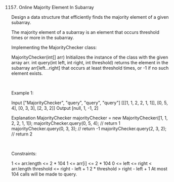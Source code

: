 1157. Online Majority Element In Subarray

Design a data structure that efficiently finds the majority element of a given subarray.

The majority element of a subarray is an element that occurs threshold times or more in the subarray.

Implementing the MajorityChecker class:

MajorityChecker(int[] arr) Initializes the instance of the class with the given array arr.
int query(int left, int right, int threshold) returns the element in the subarray arr[left...right] that occurs at least threshold times, or -1 if no such element exists.

 

Example 1:

Input
["MajorityChecker", "query", "query", "query"]
[[[1, 1, 2, 2, 1, 1]], [0, 5, 4], [0, 3, 3], [2, 3, 2]]
Output
[null, 1, -1, 2]

Explanation
MajorityChecker majorityChecker = new MajorityChecker([1, 1, 2, 2, 1, 1]);
majorityChecker.query(0, 5, 4); // return 1
majorityChecker.query(0, 3, 3); // return -1
majorityChecker.query(2, 3, 2); // return 2


 

Constraints:

1 <= arr.length <= 2 * 104
1 <= arr[i] <= 2 * 104
0 <= left <= right < arr.length
threshold <= right - left + 1
2 * threshold > right - left + 1
At most 104 calls will be made to query.